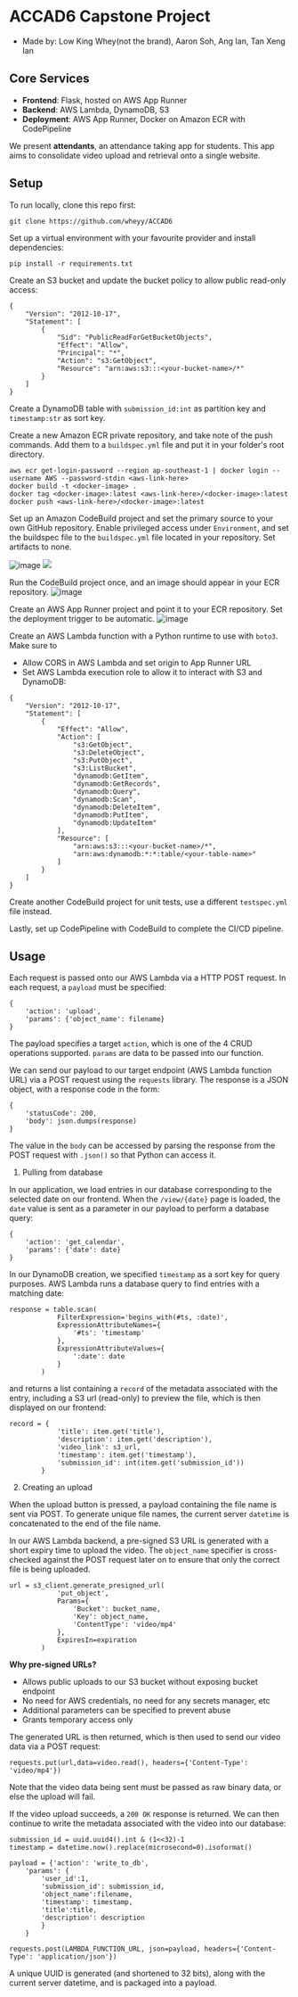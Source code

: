 # ACCAD6 Capstone Project

- Made by: Low King Whey(not the brand), Aaron Soh, Ang Ian, Tan Xeng Ian

## Core Services

- **Frontend**: Flask, hosted on AWS App Runner
- **Backend**: AWS Lambda, DynamoDB, S3
- **Deployment**: AWS App Runner, Docker on Amazon ECR with CodePipeline

We present **attendants**, an attendance taking app for students. This app aims to consolidate video upload and retrieval onto a single website.

## Setup

To run locally, clone this repo first:
```
git clone https://github.com/wheyy/ACCAD6
```

Set up a virtual environment with your favourite provider and install dependencies:
```
pip install -r requirements.txt
```

Create an S3 bucket and update the bucket policy to allow public read-only access:
```
{
    "Version": "2012-10-17",
    "Statement": [
        {
            "Sid": "PublicReadForGetBucketObjects",
            "Effect": "Allow",
            "Principal": "*",
            "Action": "s3:GetObject",
            "Resource": "arn:aws:s3:::<your-bucket-name>/*"
        }
    ]
}
```

Create a DynamoDB table with `submission_id:int` as partition key and `timestamp:str` as sort key.

Create a new Amazon ECR private repository, and take note of the push commands. Add them to a `buildspec.yml` file and put it in your folder's root directory.

```
aws ecr get-login-password --region ap-southeast-1 | docker login --username AWS --password-stdin <aws-link-here>
docker build -t <docker-image> .
docker tag <docker-image>:latest <aws-link-here>/<docker-image>:latest
docker push <aws-link-here>/<docker-image>:latest
```

Set up an Amazon CodeBuild project and set the primary source to your own GitHub repository. Enable privileged access under `Environment`, and set the buildspec file to the `buildspec.yml` file located in your repository. Set artifacts to none.

![image](https://github.com/user-attachments/assets/065dc762-8d36-4480-bd46-8afb9164c758)
<img src="https://github.com/user-attachments/assets/33c138ec-d713-44f6-91e7-6d4d8a6083ec" />

Run the CodeBuild project once, and an image should appear in your ECR repository.
![image](https://github.com/user-attachments/assets/539f00b6-232c-4005-9656-6d1216179ef0)

Create an AWS App Runner project and point it to your ECR repository. Set the deployment trigger to be automatic.
![image](https://github.com/user-attachments/assets/c07e673b-0ec2-41dc-a414-711cc57dd7d6)

Create an AWS Lambda function with a Python runtime to use with `boto3`. Make sure to
- Allow CORS in AWS Lambda and set origin to App Runner URL
- Set AWS Lambda execution role to allow it to interact with S3 and DynamoDB:
```
{
    "Version": "2012-10-17",
    "Statement": [
        {
            "Effect": "Allow",
            "Action": [
                "s3:GetObject",
                "s3:DeleteObject",
                "s3:PutObject",
                "s3:ListBucket",
                "dynamodb:GetItem",
                "dynamodb:GetRecords",
                "dynamodb:Query",
                "dynamodb:Scan",
                "dynamodb:DeleteItem",
                "dynamodb:PutItem",
                "dynamodb:UpdateItem"
            ],
            "Resource": [
                "arn:aws:s3:::<your-bucket-name>/*",
                "arn:aws:dynamodb:*:*:table/<your-table-name>"
            ]
        }
    ]
}
```

Create another CodeBuild project for unit tests, use a different `testspec.yml` file instead.

Lastly, set up CodePipeline with CodeBuild to complete the CI/CD pipeline.

## Usage

Each request is passed onto our AWS Lambda via a HTTP POST request. In each request, a `payload` must be specified:
```
{
    'action': 'upload',
    'params': {'object_name': filename}
}
```
The payload specifies a target `action`, which is one of the 4 CRUD operations supported. `params` are data to be passed into our function.

We can send our payload to our target endpoint (AWS Lambda function URL) via a POST request using the `requests` library. The response is a JSON object, with a response code in the form:
```
{
    'statusCode': 200,
    'body': json.dumps(response)
}
```
The value in the `body` can be accessed by parsing the response from the POST request with `.json()` so that Python can access it.

1. Pulling from database

In our application, we load entries in our database corresponding to the selected date on our frontend. When the `/view/{date}` page is loaded, the `date` value is sent as a parameter in our payload to perform a database query:
```
{
    'action': 'get_calendar',
    'params': {'date': date}
}
```
In our DynamoDB creation, we specified `timestamp` as a sort key for query purposes. AWS Lambda runs a database query to find entries with a matching date:
```
response = table.scan(
            FilterExpression='begins_with(#ts, :date)',
            ExpressionAttributeNames={
                '#ts': 'timestamp'
            },
            ExpressionAttributeValues={
                ':date': date
            }
        )
```
and returns a list containing a `record` of the metadata associated with the entry, including a S3 url (read-only) to preview the file, which is then displayed on our frontend:
```
record = {
            'title': item.get('title'),
            'description': item.get('description'),
            'video_link': s3_url,
            'timestamp': item.get('timestamp'),
            'submission_id': int(item.get('submission_id'))
        }
```

2. Creating an upload

When the upload button is pressed, a payload containing the file name is sent via POST. To generate unique file names, the current server `datetime` is concatenated to the end of the file name.

In our AWS Lambda backend, a pre-signed S3 URL is generated with a short expiry time to upload the video. The `object_name` specifier is cross-checked against the POST request later on to ensure that only the correct file is being uploaded.

```
url = s3_client.generate_presigned_url(
            'put_object',
            Params={
                'Bucket': bucket_name,
                'Key': object_name,
                'ContentType': 'video/mp4'
            },
            ExpiresIn=expiration
        )
```

**Why pre-signed URLs?**

- Allows public uploads to our S3 bucket without exposing bucket endpoint
- No need for AWS credentials, no need for any secrets manager, etc
- Additional parameters can be specified to prevent abuse
- Grants temporary access only
  
The generated URL is then returned, which is then used to send our video data via a POST request:
```
requests.put(url,data=video.read(), headers={'Content-Type': 'video/mp4'})
```
Note that the video data being sent must be passed as raw binary data, or else the upload will fail.

If the video upload succeeds, a `200 OK` response is returned. We can then continue to write the metadata associated with the video into our database:
```
submission_id = uuid.uuid4().int & (1<<32)-1
timestamp = datetime.now().replace(microsecond=0).isoformat()
            
payload = {'action': 'write_to_db',
    'params': {
        'user_id':1,
        'submission_id': submission_id,
        'object_name':filename,
        'timestamp': timestamp,
        'title':title,
        'description': description
        }
    }
```
```
requests.post(LAMBDA_FUNCTION_URL, json=payload, headers={'Content-Type': 'application/json'})
```
A unique UUID is generated (and shortened to 32 bits), along with the current server datetime, and is packaged into a payload.
